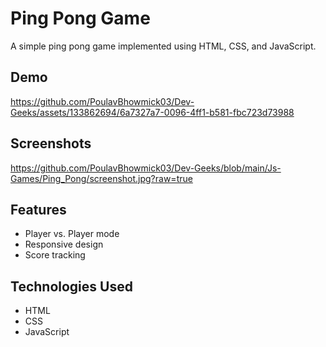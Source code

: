 # Ping Pong Game

A simple ping pong game implemented using HTML, CSS, and JavaScript.

## Demo

https://github.com/PoulavBhowmick03/Dev-Geeks/assets/133862694/6a7327a7-0096-4ff1-b581-fbc723d73988

## Screenshots

https://github.com/PoulavBhowmick03/Dev-Geeks/blob/main/Js-Games/Ping_Pong/screenshot.jpg?raw=true

## Features

- Player vs. Player mode
- Responsive design
- Score tracking

## Technologies Used

- HTML
- CSS
- JavaScript

